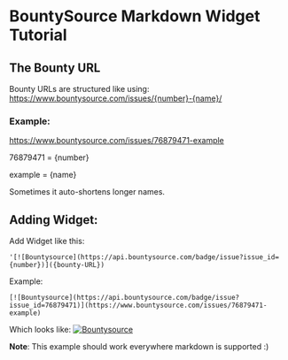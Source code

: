 # BountySource Markdown Widget Tutorial

## The Bounty URL
Bounty URLs are structured like using:
https://www.bountysource.com/issues/{number}-{name}/

### Example:
https://www.bountysource.com/issues/76879471-example

76879471 = {number}

example = {name}


Sometimes it auto-shortens longer names.

## Adding Widget:

Add Widget like this:

```'[![Bountysource](https://api.bountysource.com/badge/issue?issue_id={number})]({bounty-URL})```


Example:

```[![Bountysource](https://api.bountysource.com/badge/issue?issue_id=76879471)](https://www.bountysource.com/issues/76879471-example)```


Which looks like:
[![Bountysource](https://api.bountysource.com/badge/issue?issue_id=76879471)](https://www.bountysource.com/issues/76879471-example)

**Note**: This example should work everywhere markdown is supported :)
